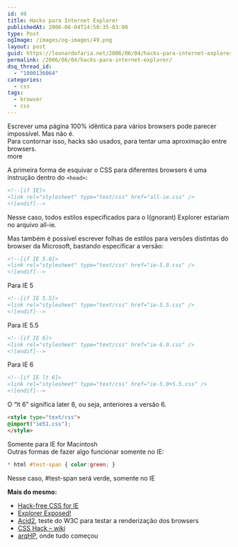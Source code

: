 ```yaml
---
id: 49
title: Hacks para Internet Explorer
publishedAt: 2006-06-04T14:58:35-03:00
type: Post
ogImage: /images/og-images/49.png
layout: post
guid: https://leonardofaria.net/2006/06/04/hacks-para-internet-explorer/
permalink: /2006/06/04/hacks-para-internet-explorer/
dsq_thread_id:
  - "1000136064"
categories:
  - css
tags:
  - browser
  - css
---
```

Escrever uma página 100% idêntica para vários browsers pode parecer impossível. Mas não é.  
Para contornar isso, hacks são usados, para tentar uma aproximação entre browsers.  
<span className="hidden">more</span>


A primeira forma de esquivar o CSS para diferentes browsers é uma instrução dentro do `<head>`:  

```html
<!--[if IE]>
<link rel="stylesheet" type="text/css" href="all-ie.css" />
<![endif]-->
```
Nesse caso, todos estilos especificados para o I(gnorant) Explorer estariam no arquivo all-ie.

Mas também é possível escrever folhas de estilos para versões distintas do browser da Microsoft, bastando especificar a versão:  

```html
<!--[if IE 5.0]>
<link rel="stylesheet" type="text/css" href="ie-5.0.css" />
<![endif]-->
```

Para IE 5  

```html
<!--[if IE 5.5]>
<link rel="stylesheet" type="text/css" href="ie-5.5.css" />
<![endif]-->
```

Para IE 5.5  

```html
<!--[if IE 6]>
<link rel="stylesheet" type="text/css" href="ie-6.0.css" />
<![endif]-->
```

Para IE 6  

```html
<!--[if IE lt 6]>
<link rel="stylesheet" type="text/css" href="ie-5.0+5.5.css" />
<![endif]-->
```

O &#8220;lt 6&#8221; significa later 6, ou seja, anteriores a versão 6.  

```html
<style type="text/css">
@import("ie51.css");
</style>
```

Somente para IE for Macintosh  
Outras formas de fazer algo funcionar somente no IE:  

```css
* html #test-span { color:green; }
```

Nesse caso, #test-span será verde, somente no IE

**Mais do mesmo:**  

- [Hack-free CSS for IE](http://virtuelvis.com/archives/2004/02/css-ie-only)  
- [Explorer Exposed!](http://www.positioniseverything.net/explorer.html)  
- [Acid2](http://en.wikipedia.org/wiki/Acid2), teste do W3C para testar a renderização dos browsers  
- [CSS Hack – wiki](http://css-discuss.incutio.com/?page=CssHack)  
- [arqHP](http://groups.google.com/group/arqhp/browse_thread/thread/b5e08d9554b07d7f/d2c326fa390380f1?q=deposit%C3%B3rio+hacks&rnum=1#d2c326fa390380f1), onde tudo começou
